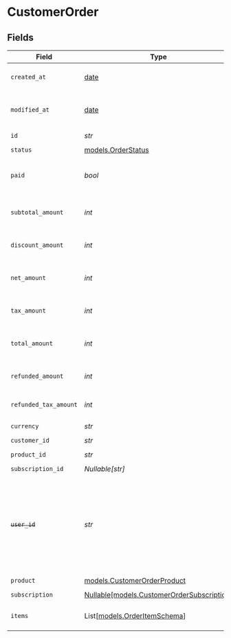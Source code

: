 # CustomerOrder


## Fields

| Field                                                                                                                   | Type                                                                                                                    | Required                                                                                                                | Description                                                                                                             | Example                                                                                                                 |
| ----------------------------------------------------------------------------------------------------------------------- | ----------------------------------------------------------------------------------------------------------------------- | ----------------------------------------------------------------------------------------------------------------------- | ----------------------------------------------------------------------------------------------------------------------- | ----------------------------------------------------------------------------------------------------------------------- |
| `created_at`                                                                                                            | [date](https://docs.python.org/3/library/datetime.html#date-objects)                                                    | :heavy_check_mark:                                                                                                      | Creation timestamp of the object.                                                                                       |                                                                                                                         |
| `modified_at`                                                                                                           | [date](https://docs.python.org/3/library/datetime.html#date-objects)                                                    | :heavy_check_mark:                                                                                                      | Last modification timestamp of the object.                                                                              |                                                                                                                         |
| `id`                                                                                                                    | *str*                                                                                                                   | :heavy_check_mark:                                                                                                      | N/A                                                                                                                     |                                                                                                                         |
| `status`                                                                                                                | [models.OrderStatus](../models/orderstatus.md)                                                                          | :heavy_check_mark:                                                                                                      | N/A                                                                                                                     |                                                                                                                         |
| `paid`                                                                                                                  | *bool*                                                                                                                  | :heavy_check_mark:                                                                                                      | Whether the order has been paid for.                                                                                    | true                                                                                                                    |
| `subtotal_amount`                                                                                                       | *int*                                                                                                                   | :heavy_check_mark:                                                                                                      | Amount in cents, before discounts and taxes.                                                                            |                                                                                                                         |
| `discount_amount`                                                                                                       | *int*                                                                                                                   | :heavy_check_mark:                                                                                                      | Discount amount in cents.                                                                                               |                                                                                                                         |
| `net_amount`                                                                                                            | *int*                                                                                                                   | :heavy_check_mark:                                                                                                      | Amount in cents, after discounts but before taxes.                                                                      |                                                                                                                         |
| `tax_amount`                                                                                                            | *int*                                                                                                                   | :heavy_check_mark:                                                                                                      | Sales tax amount in cents.                                                                                              |                                                                                                                         |
| `total_amount`                                                                                                          | *int*                                                                                                                   | :heavy_check_mark:                                                                                                      | Amount in cents, after discounts and taxes.                                                                             |                                                                                                                         |
| `refunded_amount`                                                                                                       | *int*                                                                                                                   | :heavy_check_mark:                                                                                                      | Amount refunded in cents.                                                                                               |                                                                                                                         |
| `refunded_tax_amount`                                                                                                   | *int*                                                                                                                   | :heavy_check_mark:                                                                                                      | Sales tax refunded in cents.                                                                                            |                                                                                                                         |
| `currency`                                                                                                              | *str*                                                                                                                   | :heavy_check_mark:                                                                                                      | N/A                                                                                                                     |                                                                                                                         |
| `customer_id`                                                                                                           | *str*                                                                                                                   | :heavy_check_mark:                                                                                                      | N/A                                                                                                                     |                                                                                                                         |
| `product_id`                                                                                                            | *str*                                                                                                                   | :heavy_check_mark:                                                                                                      | N/A                                                                                                                     |                                                                                                                         |
| `subscription_id`                                                                                                       | *Nullable[str]*                                                                                                         | :heavy_check_mark:                                                                                                      | N/A                                                                                                                     |                                                                                                                         |
| ~~`user_id`~~                                                                                                           | *str*                                                                                                                   | :heavy_check_mark:                                                                                                      | : warning: ** DEPRECATED **: This will be removed in a future release, please migrate away from it as soon as possible. |                                                                                                                         |
| `product`                                                                                                               | [models.CustomerOrderProduct](../models/customerorderproduct.md)                                                        | :heavy_check_mark:                                                                                                      | N/A                                                                                                                     |                                                                                                                         |
| `subscription`                                                                                                          | [Nullable[models.CustomerOrderSubscription]](../models/customerordersubscription.md)                                    | :heavy_check_mark:                                                                                                      | N/A                                                                                                                     |                                                                                                                         |
| `items`                                                                                                                 | List[[models.OrderItemSchema](../models/orderitemschema.md)]                                                            | :heavy_check_mark:                                                                                                      | Line items composing the order.                                                                                         |                                                                                                                         |